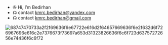 - ✇ Hi, I’m Bedirhan
- ☊ contact kmrc.bedirhan@yandex.com 
- ☊ contact kmrc.bedirhan@gmail.com


![68747470733a2f2f69636f6e67722e616d2f64657669636f6e2f632d6f726967696e616c2e7376673f73697a653d31323826636f6c6f723d63757272656e74436f6c6f72](https://user-images.githubusercontent.com/92955596/171871384-6a7bf26f-1077-4365-8f79-a5b60594f8cc.svg)

